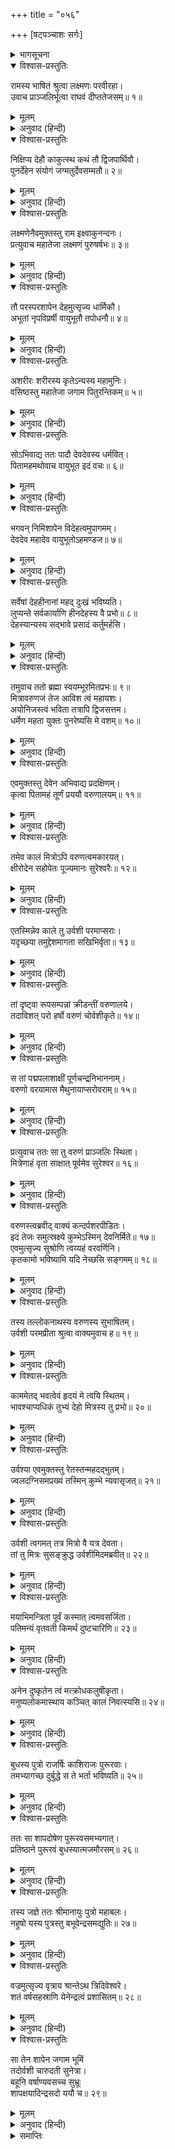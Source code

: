 +++
title = "०५६"

+++
[षट्पञ्चाशः सर्गः]



<details><summary>भागसूचना</summary>

56. ब्रह्माजीके कहनेसे वसिष्ठका वरुणके वीर्यमें आवेश, वरुणका उर्वशीके समीप एक कुम्भमें अपने वीर्यका आधान तथा मित्रके शापसे उर्वशीका भूतलमें राजा पुरूरवाके पास रहकर पुत्र उत्पन्न करना
</details>

<details open><summary>विश्वास-प्रस्तुतिः</summary>

रामस्य भाषितं श्रुत्वा लक्ष्मणः परवीरहा।  
उवाच प्राञ्जलिर्भूत्वा राघवं दीप्ततेजसम्॥ १॥
</details>

<details><summary>मूलम्</summary>

रामस्य भाषितं श्रुत्वा लक्ष्मणः परवीरहा।  
उवाच प्राञ्जलिर्भूत्वा राघवं दीप्ततेजसम्॥ १॥
</details>

<details><summary>अनुवाद (हिन्दी)</summary>

श्रीरामचन्द्रजीके मुखसे कही गयी यह कथा सुनकर शत्रुवीरोंका संहार करनेवाले लक्ष्मण उद्दीप्त तेजवाले श्रीरघुनाथजीसे हाथ जोड़कर बोले—॥ १॥
</details>

<details open><summary>विश्वास-प्रस्तुतिः</summary>

निक्षिप्य देहौ काकुत्स्थ कथं तौ द्विजपार्थिवौ।  
पुनर्देहेन संयोगं जग्मतुर्देवसम्मतौ॥ २॥
</details>

<details><summary>मूलम्</summary>

निक्षिप्य देहौ काकुत्स्थ कथं तौ द्विजपार्थिवौ।  
पुनर्देहेन संयोगं जग्मतुर्देवसम्मतौ॥ २॥
</details>

<details><summary>अनुवाद (हिन्दी)</summary>

‘ककुत्स्थकुलभूषण! वे ब्रह्मर्षि और वे भूपाल दोनों देवताओंके भी सम्मानपात्र थे। उन्होंने अपने शरीरोंका त्याग करके फिर नूतन शरीर कैसे ग्रहण किया?’॥ २॥
</details>

<details open><summary>विश्वास-प्रस्तुतिः</summary>

लक्ष्मणेनैवमुक्तस्तु राम इक्ष्वाकुनन्दनः।  
प्रत्युवाच महातेजा लक्ष्मणं पुरुषर्षभः॥ ३॥
</details>

<details><summary>मूलम्</summary>

लक्ष्मणेनैवमुक्तस्तु राम इक्ष्वाकुनन्दनः।  
प्रत्युवाच महातेजा लक्ष्मणं पुरुषर्षभः॥ ३॥
</details>

<details><summary>अनुवाद (हिन्दी)</summary>

लक्ष्मणके इस प्रकार पूछनेपर इक्ष्वाकुकुलनन्दन महातेजस्वी पुरुषप्रवर श्रीरामने उनसे इस प्रकार कहा—॥ ३॥
</details>

<details open><summary>विश्वास-प्रस्तुतिः</summary>

तौ परस्परशापेन देहमुत्सृज्य धार्मिकौ।  
अभूतां नृपविप्रर्षी वायुभूतौ तपोधनौ॥ ४॥
</details>

<details><summary>मूलम्</summary>

तौ परस्परशापेन देहमुत्सृज्य धार्मिकौ।  
अभूतां नृपविप्रर्षी वायुभूतौ तपोधनौ॥ ४॥
</details>

<details><summary>अनुवाद (हिन्दी)</summary>

‘सुमित्रानन्दन! एक-दूसरेके शापसे देह त्याग करके तपस्याके धनी वे धर्मात्मा राजर्षि और ब्रह्मर्षि वायुरूप हो गये॥ ४॥
</details>

<details open><summary>विश्वास-प्रस्तुतिः</summary>

अशरीरः शरीरस्य कृतेऽन्यस्य महामुनिः।  
वसिष्ठस्तु महातेजा जगाम पितुरन्तिकम्॥ ५॥
</details>

<details><summary>मूलम्</summary>

अशरीरः शरीरस्य कृतेऽन्यस्य महामुनिः।  
वसिष्ठस्तु महातेजा जगाम पितुरन्तिकम्॥ ५॥
</details>

<details><summary>अनुवाद (हिन्दी)</summary>

‘महातेजस्वी महामुनि वसिष्ठ शरीररहित हो जानेपर दूसरे शरीरकी प्राप्तिके लिये अपने पिता ब्रह्माजीके पास गये॥ ५॥
</details>

<details open><summary>विश्वास-प्रस्तुतिः</summary>

सोऽभिवाद्य ततः पादौ देवदेवस्य धर्मवित्।  
पितामहमथोवाच वायुभूत इदं वचः॥ ६॥
</details>

<details><summary>मूलम्</summary>

सोऽभिवाद्य ततः पादौ देवदेवस्य धर्मवित्।  
पितामहमथोवाच वायुभूत इदं वचः॥ ६॥
</details>

<details><summary>अनुवाद (हिन्दी)</summary>

‘धर्मके ज्ञाता वायुरूप वसिष्ठजीने देवाधिदेव ब्रह्माजीके चरणोंमें प्रणाम करके उन पितामहसे इस प्रकार कहा—॥ ६॥
</details>

<details open><summary>विश्वास-प्रस्तुतिः</summary>

भगवन् निमिशापेन विदेहत्वमुपागमम्।  
देवदेव महादेव वायुभूतोऽहमण्डज॥ ७॥
</details>

<details><summary>मूलम्</summary>

भगवन् निमिशापेन विदेहत्वमुपागमम्।  
देवदेव महादेव वायुभूतोऽहमण्डज॥ ७॥
</details>

<details><summary>अनुवाद (हिन्दी)</summary>

‘ब्रह्माण्डकटाहसे प्रकट हुए देवाधिदेव महादेव! भगवन्! मैं राजा निमिके शापसे देहहीन हो गया हूँ; अतः वायुरूपमें रह रहा हूँ॥ ७॥
</details>

<details open><summary>विश्वास-प्रस्तुतिः</summary>

सर्वेषां देहहीनानां महद् दुःखं भविष्यति।  
लुप्यन्ते सर्वकार्याणि हीनदेहस्य वै प्रभो॥ ८॥  
देहस्यान्यस्य सद्भावे प्रसादं कर्तुमर्हसि।
</details>

<details><summary>मूलम्</summary>

सर्वेषां देहहीनानां महद् दुःखं भविष्यति।  
लुप्यन्ते सर्वकार्याणि हीनदेहस्य वै प्रभो॥ ८॥  
देहस्यान्यस्य सद्भावे प्रसादं कर्तुमर्हसि।
</details>

<details><summary>अनुवाद (हिन्दी)</summary>

‘प्रभो! समस्त देहहीनोंको महान् दुःख होता है और होता रहेगा; क्योंकि देहहीन प्राणीके सभी कार्य लुप्त हो जाते हैं। अतः दूसरे शरीरकी प्राप्तिके लिये आप मुझपर कृपा करें’॥ ८ १/२॥
</details>

<details open><summary>विश्वास-प्रस्तुतिः</summary>

तमुवाच ततो ब्रह्मा स्वयम्भूरमितप्रभः॥ ९॥  
मित्रावरुणजं तेज आविश त्वं महायशः।  
अयोनिजस्त्वं भविता तत्रापि द्विजसत्तम।  
धर्मेण महता युक्तः पुनरेष्यसि मे वशम्॥ १०॥
</details>

<details><summary>मूलम्</summary>

तमुवाच ततो ब्रह्मा स्वयम्भूरमितप्रभः॥ ९॥  
मित्रावरुणजं तेज आविश त्वं महायशः।  
अयोनिजस्त्वं भविता तत्रापि द्विजसत्तम।  
धर्मेण महता युक्तः पुनरेष्यसि मे वशम्॥ १०॥
</details>

<details><summary>अनुवाद (हिन्दी)</summary>

तब अमित तेजस्वी स्वयम्भू ब्रह्माने उनसे कहा—‘महायशस्वी द्विजश्रेष्ठ! तुम मित्र और वरुणके छोड़े हुए तेज (वीर्य)-में प्रविष्ट हो जाओ। वहाँ जानेपर भी तुम अयोनिज रूपसे ही उत्पन्न होओगे और महान् धर्मसे युक्त हो पुत्ररूपसे मेरे वशमें आ जाओगे (मेरे पुत्र होनेके कारण तुम्हें पूर्ववत् प्रजापतिका पद प्राप्त होगा।)’॥
</details>

<details open><summary>विश्वास-प्रस्तुतिः</summary>

एवमुक्तस्तु देवेन अभिवाद्य प्रदक्षिणम्।  
कृत्वा पितामहं तूर्णं प्रययौ वरुणालयम्॥ ११॥
</details>

<details><summary>मूलम्</summary>

एवमुक्तस्तु देवेन अभिवाद्य प्रदक्षिणम्।  
कृत्वा पितामहं तूर्णं प्रययौ वरुणालयम्॥ ११॥
</details>

<details><summary>अनुवाद (हिन्दी)</summary>

‘ब्रह्माजीके ऐसा कहनेपर उनके चरणोंमें प्रणाम तथा उनकी परिक्रमा करके वायुरूप वसिष्ठजी वरुणलोकको चले गये॥ ११॥
</details>

<details open><summary>विश्वास-प्रस्तुतिः</summary>

तमेव कालं मित्रोऽपि वरुणत्वमकारयत्।  
क्षीरोदेन सहोपेतः पूज्यमानः सुरेश्वरैः॥ १२॥
</details>

<details><summary>मूलम्</summary>

तमेव कालं मित्रोऽपि वरुणत्वमकारयत्।  
क्षीरोदेन सहोपेतः पूज्यमानः सुरेश्वरैः॥ १२॥
</details>

<details><summary>अनुवाद (हिन्दी)</summary>

‘उन्हीं दिनों मित्रदेवता भी वरुणके अधिकारका पालन कर रहे थे। वे वरुणके साथ रहकर समस्त देवेश्वरोंद्वारा पूजित होते थे॥ १२॥
</details>

<details open><summary>विश्वास-प्रस्तुतिः</summary>

एतस्मिन्नेव काले तु उर्वशी परमाप्सराः।  
यदृच्छया तमुद्देशमागता सखिभिर्वृता॥ १३॥
</details>

<details><summary>मूलम्</summary>

एतस्मिन्नेव काले तु उर्वशी परमाप्सराः।  
यदृच्छया तमुद्देशमागता सखिभिर्वृता॥ १३॥
</details>

<details><summary>अनुवाद (हिन्दी)</summary>

‘इसी समय अप्सराओंमें श्रेष्ठ उर्वशी सखियोंसे घिरी हुई अकस्मात् उस स्थानपर आ गयी॥ १३॥
</details>

<details open><summary>विश्वास-प्रस्तुतिः</summary>

तां दृष्ट्वा रूपसम्पन्नां क्रीडन्तीं वरुणालये।  
तदाविशत् परो हर्षो वरुणं चोर्वशीकृते॥ १४॥
</details>

<details><summary>मूलम्</summary>

तां दृष्ट्वा रूपसम्पन्नां क्रीडन्तीं वरुणालये।  
तदाविशत् परो हर्षो वरुणं चोर्वशीकृते॥ १४॥
</details>

<details><summary>अनुवाद (हिन्दी)</summary>

‘उस परम सुन्दरी अप्सराको क्षीरसागरमें नहाती और जलक्रीडा करती देख वरुणके मनमें उर्वशीके लिये अत्यन्त उल्लास प्रकट हुआ॥ १४॥
</details>

<details open><summary>विश्वास-प्रस्तुतिः</summary>

स तां पद्मपलाशाक्षीं पूर्णचन्द्रनिभाननाम्।  
वरुणो वरयामास मैथुनायाप्सरोवराम्॥ १५॥
</details>

<details><summary>मूलम्</summary>

स तां पद्मपलाशाक्षीं पूर्णचन्द्रनिभाननाम्।  
वरुणो वरयामास मैथुनायाप्सरोवराम्॥ १५॥
</details>

<details><summary>अनुवाद (हिन्दी)</summary>

‘उन्होंने प्रफुल्ल कमलके समान नेत्र और पूर्ण चन्द्रमाके समान मनोहर मुखवाली उस सुन्दरी अप्सराको समागमके लिये आमन्त्रित किया॥ १५॥
</details>

<details open><summary>विश्वास-प्रस्तुतिः</summary>

प्रत्युवाच ततः सा तु वरुणं प्राञ्जलिः स्थिता।  
मित्रेणाहं वृता साक्षात् पूर्वमेव सुरेश्वर॥ १६॥
</details>

<details><summary>मूलम्</summary>

प्रत्युवाच ततः सा तु वरुणं प्राञ्जलिः स्थिता।  
मित्रेणाहं वृता साक्षात् पूर्वमेव सुरेश्वर॥ १६॥
</details>

<details><summary>अनुवाद (हिन्दी)</summary>

‘तब उर्वशीने हाथ जोड़कर वरुणसे कहा—‘सुरेश्वर! साक्षात् मित्रदेवताने पहलेसे ही मेरा वरण कर लिया है’॥ १६॥
</details>

<details open><summary>विश्वास-प्रस्तुतिः</summary>

वरुणस्त्वब्रवीद् वाक्यं कन्दर्पशरपीडितः।  
इदं तेजः समुत्स्रक्ष्ये कुम्भेऽस्मिन् देवनिर्मिते॥ १७॥  
एवमुत्सृज्य सुश्रोणि त्वय्यहं वरवर्णिनि।  
कृतकामो भविष्यामि यदि नेच्छसि सङ्गमम्॥ १८॥
</details>

<details><summary>मूलम्</summary>

वरुणस्त्वब्रवीद् वाक्यं कन्दर्पशरपीडितः।  
इदं तेजः समुत्स्रक्ष्ये कुम्भेऽस्मिन् देवनिर्मिते॥ १७॥  
एवमुत्सृज्य सुश्रोणि त्वय्यहं वरवर्णिनि।  
कृतकामो भविष्यामि यदि नेच्छसि सङ्गमम्॥ १८॥
</details>

<details><summary>अनुवाद (हिन्दी)</summary>

यह सुनकर वरुणने कामदेवके बाणोंसे पीड़ित होकर कहा—‘सुन्दर रूप-रंगवाली सुश्रोणि! यदि तुम मुझसे समागम करना नहीं चाहती तो मैं तुम्हारे समीप इस देवनिर्मित कुम्भमें अपना यह वीर्य छोड़ दूँगा और इस प्रकार छोड़कर ही सफलमनोरथ हो जाऊँगा’॥ १७-१८॥
</details>

<details open><summary>विश्वास-प्रस्तुतिः</summary>

तस्य तल्लोकनाथस्य वरुणस्य सुभाषितम्।  
उर्वशी परमप्रीता श्रुत्वा वाक्यमुवाच ह॥ १९॥
</details>

<details><summary>मूलम्</summary>

तस्य तल्लोकनाथस्य वरुणस्य सुभाषितम्।  
उर्वशी परमप्रीता श्रुत्वा वाक्यमुवाच ह॥ १९॥
</details>

<details><summary>अनुवाद (हिन्दी)</summary>

लोकनाथ वरुणका यह मनोहर वचन सुनकर उर्वशीको बड़ी प्रसन्नता हुई और वह बोली—॥ १९॥
</details>

<details open><summary>विश्वास-प्रस्तुतिः</summary>

काममेतद् भवत्वेवं हृदयं मे त्वयि स्थितम्।  
भावश्चाप्यधिकं तुभ्यं देहो मित्रस्य तु प्रभो॥ २०॥
</details>

<details><summary>मूलम्</summary>

काममेतद् भवत्वेवं हृदयं मे त्वयि स्थितम्।  
भावश्चाप्यधिकं तुभ्यं देहो मित्रस्य तु प्रभो॥ २०॥
</details>

<details><summary>अनुवाद (हिन्दी)</summary>

‘प्रभो! आपकी इच्छाके अनुसार ऐसा ही हो। मेरा हृदय विशेषतः आपमें अनुरक्त है और आपका अनुराग भी मुझमें अधिक है; इसलिये आप मेरे उद्देश्यसे उस कुम्भमें वीर्याधान कीजिये। इस शरीरपर तो इस समय मित्रका अधिकार हो चुका है’॥ २०॥
</details>

<details open><summary>विश्वास-प्रस्तुतिः</summary>

उर्वश्या एवमुक्तस्तु रेतस्तन्महदद्भुतम्।  
ज्वलदग्निसमप्रख्यं तस्मिन् कुम्भे न्यवासृजत्॥ २१॥
</details>

<details><summary>मूलम्</summary>

उर्वश्या एवमुक्तस्तु रेतस्तन्महदद्भुतम्।  
ज्वलदग्निसमप्रख्यं तस्मिन् कुम्भे न्यवासृजत्॥ २१॥
</details>

<details><summary>अनुवाद (हिन्दी)</summary>

‘उर्वशीके ऐसा कहनेपर वरुणने प्रज्वलित अग्निके समान प्रकाशमान अपने अत्यन्त अद्भुत तेज (वीर्य)-को उस कुम्भमें डाल दिया॥ २१॥
</details>

<details open><summary>विश्वास-प्रस्तुतिः</summary>

उर्वशी त्वगमत् तत्र मित्रो वै यत्र देवता।  
तां तु मित्रः सुसङ्क्रुद्ध उर्वशीमिदमब्रवीत्॥ २२॥
</details>

<details><summary>मूलम्</summary>

उर्वशी त्वगमत् तत्र मित्रो वै यत्र देवता।  
तां तु मित्रः सुसङ्क्रुद्ध उर्वशीमिदमब्रवीत्॥ २२॥
</details>

<details><summary>अनुवाद (हिन्दी)</summary>

‘तदनन्तर उर्वशी उस स्थानपर गयी, जहाँ मित्रदेवता विराजमान थे। उस समय मित्र अत्यन्त कुपित हो उस उर्वशीसे इस प्रकार बोले—॥ २२॥
</details>

<details open><summary>विश्वास-प्रस्तुतिः</summary>

मयाभिमन्त्रिता पूर्वं कस्मात् त्वमवसर्जिता।  
पतिमन्यं वृतवती किमर्थं दुष्टचारिणि॥ २३॥
</details>

<details><summary>मूलम्</summary>

मयाभिमन्त्रिता पूर्वं कस्मात् त्वमवसर्जिता।  
पतिमन्यं वृतवती किमर्थं दुष्टचारिणि॥ २३॥
</details>

<details><summary>अनुवाद (हिन्दी)</summary>

‘दुराचारिणि! पहले मैंने तुझे समागमके लिये आमन्त्रित किया था; फिर किसलिये तूने मेरा त्याग किया और क्यों दूसरे पतिका वरण कर लिया?॥ २३॥
</details>

<details open><summary>विश्वास-प्रस्तुतिः</summary>

अनेन दुष्कृतेन त्वं मत्क्रोधकलुषीकृता।  
मनुष्यलोकमास्थाय कञ्चित् कालं निवत्स्यसि॥ २४॥
</details>

<details><summary>मूलम्</summary>

अनेन दुष्कृतेन त्वं मत्क्रोधकलुषीकृता।  
मनुष्यलोकमास्थाय कञ्चित् कालं निवत्स्यसि॥ २४॥
</details>

<details><summary>अनुवाद (हिन्दी)</summary>

‘अपने इस पापके कारण मेरे क्रोधसे कलुषित हो तू कुछ कालतक मनुष्यलोकमें जाकर निवास करेगी॥ २४॥
</details>

<details open><summary>विश्वास-प्रस्तुतिः</summary>

बुधस्य पुत्रो राजर्षिः काशिराजः पुरूरवाः।  
तमभ्यागच्छ दुर्बुद्धे स ते भर्ता भविष्यति॥ २५॥
</details>

<details><summary>मूलम्</summary>

बुधस्य पुत्रो राजर्षिः काशिराजः पुरूरवाः।  
तमभ्यागच्छ दुर्बुद्धे स ते भर्ता भविष्यति॥ २५॥
</details>

<details><summary>अनुवाद (हिन्दी)</summary>

‘दुर्बुद्धे! बुधके पुत्र राजर्षि पुरूरवा, जो काशिदेशके राजा हैं, उनके पास चली जा, वे ही तेरे पति होंगे’॥
</details>

<details open><summary>विश्वास-प्रस्तुतिः</summary>

ततः सा शापदोषेण पुरूरवसमभ्यगात्।  
प्रतिष्ठाने पुरूरवं बुधस्यात्मजमौरसम्॥ २६॥
</details>

<details><summary>मूलम्</summary>

ततः सा शापदोषेण पुरूरवसमभ्यगात्।  
प्रतिष्ठाने पुरूरवं बुधस्यात्मजमौरसम्॥ २६॥
</details>

<details><summary>अनुवाद (हिन्दी)</summary>

‘तब वह शाप-दोषसे दूषित हो प्रतिष्ठानपुर (प्रयाग-झूसी)-में बुधके औरस पुत्र पुरूरवाके पास गयी॥ २६॥
</details>

<details open><summary>विश्वास-प्रस्तुतिः</summary>

तस्य जज्ञे ततः श्रीमानायुः पुत्रो महाबलः।  
नहुषो यस्य पुत्रस्तु बभूवेन्द्रसमद्युतिः॥ २७॥
</details>

<details><summary>मूलम्</summary>

तस्य जज्ञे ततः श्रीमानायुः पुत्रो महाबलः।  
नहुषो यस्य पुत्रस्तु बभूवेन्द्रसमद्युतिः॥ २७॥
</details>

<details><summary>अनुवाद (हिन्दी)</summary>

‘पुरूरवाके उर्वशीके गर्भसे श्रीमान् आयु नामक महाबली पुत्र हुआ, जिसके पुत्र इन्द्रतुल्य तेजस्वी महाराज नहुष थे॥ २७॥
</details>

<details open><summary>विश्वास-प्रस्तुतिः</summary>

वज्रमुत्सृज्य वृत्राय श्रान्तेऽथ त्रिदिवेश्वरे।  
शतं वर्षसहस्राणि येनेन्द्रत्वं प्रशासितम्॥ २८॥
</details>

<details><summary>मूलम्</summary>

वज्रमुत्सृज्य वृत्राय श्रान्तेऽथ त्रिदिवेश्वरे।  
शतं वर्षसहस्राणि येनेन्द्रत्वं प्रशासितम्॥ २८॥
</details>

<details><summary>अनुवाद (हिन्दी)</summary>

‘वृत्रासुरपर वज्रका प्रहार करके जब देवराज इन्द्र ब्रह्महत्याके भयसे दुःखी हो छिप गये थे, तब नहुषने ही एक लाख वर्षोंतक ‘इन्द्र’ पदपर प्रतिष्ठित हो त्रिलोकीके राज्यका शासन किया था॥ २८॥
</details>

<details open><summary>विश्वास-प्रस्तुतिः</summary>

सा तेन शापेन जगाम भूमिं  
तदोर्वशी चारुदती सुनेत्रा।  
बहूनि वर्षाण्यवसच्च सुभ्रूः  
शापक्षयादिन्द्रसदो ययौ च॥ २९॥
</details>

<details><summary>मूलम्</summary>

सा तेन शापेन जगाम भूमिं  
तदोर्वशी चारुदती सुनेत्रा।  
बहूनि वर्षाण्यवसच्च सुभ्रूः  
शापक्षयादिन्द्रसदो ययौ च॥ २९॥
</details>

<details><summary>अनुवाद (हिन्दी)</summary>

‘मनोहर दाँत और सुन्दर नेत्रवाली उर्वशी मित्रके दिये हुए उस शापसे भूतलपर चली गयी। वहाँ वह सुन्दरी बहुत वर्षोंतक रही। फिर शापका क्षय होनेपर इन्द्रसभामें चली गयी’॥ २९॥
</details>

<details><summary>समाप्तिः</summary>

इत्यार्षे श्रीमद्रामायणे वाल्मीकीये आदिकाव्ये उत्तरकाण्डे षट्पञ्चाशः सर्गः॥ ५६॥  
इस प्रकार श्रीवाल्मीकिनिर्मित आर्षरामायण आदिकाव्यके उत्तरकाण्डमें छप्पनवाँ सर्ग पूरा हुआ॥ ५६॥
</details>

